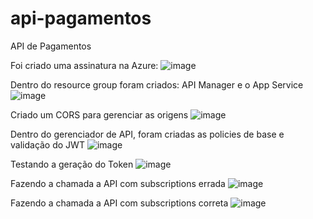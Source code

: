 # api-pagamentos
API de Pagamentos

Foi criado uma assinatura na Azure:
![image](https://github.com/user-attachments/assets/6921c764-d17d-4cf8-9ab8-f99f6bb96369)

Dentro do resource group foram criados: API Manager e o App Service
![image](https://github.com/user-attachments/assets/bf9112fd-c0ce-4c69-853e-ec9eb01671a8)

Criado um CORS para gerenciar as origens
![image](https://github.com/user-attachments/assets/038931d5-2a88-445d-beb3-42d84f64b56e)

Dentro do gerenciador de API, foram criadas as policies de base e validação do JWT
![image](https://github.com/user-attachments/assets/f9c957d6-3d86-4383-ab5a-909b5d35d76f)

Testando a geração do Token
![image](https://github.com/user-attachments/assets/4209b746-99b3-4ca6-8870-1ffe7b01f5f0)

Fazendo a chamada a API com subscriptions errada
![image](https://github.com/user-attachments/assets/2a630db1-9e83-49d7-8585-f85db80d00dc)

Fazendo a chamada a API com subscriptions correta
![image](https://github.com/user-attachments/assets/c10e75c7-17a3-4196-8153-c944792a2fe0)
